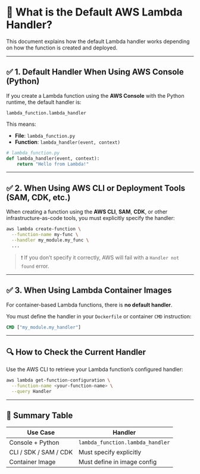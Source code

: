 # 🧠 What is the Default AWS Lambda Handler?

This document explains how the default Lambda handler works depending on how the function is created and deployed.

---

## ✅ 1. Default Handler When Using AWS Console (Python)

If you create a Lambda function using the **AWS Console** with the Python runtime, the default handler is:

```
lambda_function.lambda_handler
```

This means:

- **File**: `lambda_function.py`
- **Function**: `lambda_handler(event, context)`

```python
# lambda_function.py
def lambda_handler(event, context):
    return "Hello from Lambda!"
```

---

## ✅ 2. When Using AWS CLI or Deployment Tools (SAM, CDK, etc.)

When creating a function using the **AWS CLI**, **SAM**, **CDK**, or other infrastructure-as-code tools, you must explicitly specify the handler:

```bash
aws lambda create-function \
  --function-name my-func \
  --handler my_module.my_func \
  ...
```

> ❗ If you don’t specify it correctly, AWS will fail with a `Handler not found` error.

---

## ✅ 3. When Using Lambda Container Images

For container-based Lambda functions, there is **no default handler**.

You must define the handler in your `Dockerfile` or container `CMD` instruction:

```dockerfile
CMD ["my_module.my_handler"]
```

---

## 🔍 How to Check the Current Handler

Use the AWS CLI to retrieve your Lambda function’s configured handler:

```bash
aws lambda get-function-configuration \
  --function-name <your-function-name> \
  --query Handler
```

---

## 📌 Summary Table

| Use Case              | Handler                         |
|-----------------------|----------------------------------|
| Console + Python      | `lambda_function.lambda_handler` |
| CLI / SDK / SAM / CDK | Must specify explicitly          |
| Container Image       | Must define in image config      |
